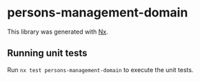 # persons-management-domain

This library was generated with [Nx](https://nx.dev).

## Running unit tests

Run `nx test persons-management-domain` to execute the unit tests.
